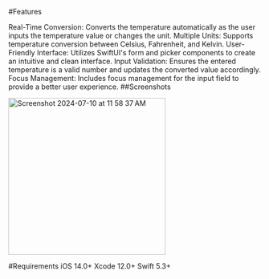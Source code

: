 #Features

   Real-Time Conversion: Converts the temperature automatically as the user inputs the temperature value or changes the unit.
   Multiple Units: Supports temperature conversion between Celsius, Fahrenheit, and Kelvin.
   User-Friendly Interface: Utilizes SwiftUI's form and picker components to create an intuitive and clean interface.
   Input Validation: Ensures the entered temperature is a valid number and updates the converted value accordingly.
   Focus Management: Includes focus management for the input field to provide a better user experience.
##Screenshots
   
   <img width="313" alt="Screenshot 2024-07-10 at 11 58 37 AM" src="https://github.com/GeetanshRajesh/TempCon/assets/158539311/d053a5db-9b05-4f1a-9398-e4acbc4dc86b">



#Requirements
   iOS 14.0+
   Xcode 12.0+
   Swift 5.3+
   
